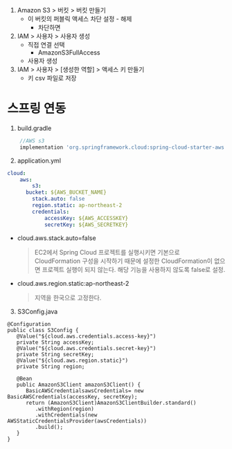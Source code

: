 
1. Amazon S3 > 버킷 > 버킷 만들기
    - 이 버킷의 퍼블릭 액세스 차단 설정 - 해제
        - 차단하면 
2. IAM > 사용자 > 사용자 생성
    - 직접 연결 선택
        - AmazonS3FullAccess 
    - 사용자 생성
3. IAM > 사용자 > [생성한 역할] > 액세스 키 만들기
    - 키 csv 파일로 저장

# 스프링 연동
1. build.gradle
```gradle
    //AWS s3
    implementation 'org.springframework.cloud:spring-cloud-starter-aws'
```

2. application.yml
```yml
cloud:
	aws:
		s3:
      bucket: ${AWS_BUCKET_NAME}
		stack.auto: false
		region.static: ap-northeast-2
		credentials:
			accessKey: ${AWS_ACCESSKEY}
			secretKey: ${AWS_SECRETKEY}
```
- cloud.aws.stack.auto=false
    > EC2에서 Spring Cloud 프로젝트를 실행시키면 기본으로 CloudFormation 구성을 시작하기 때문에 설정한 CloudFormation이 없으면 프로젝트 실행이 되지 않는다. 해당 기능을 사용하지 않도록 false로 설정.

- cloud.aws.region.static:ap-northeast-2
    > 지역을 한국으로 고정한다.

3. S3Config.java
```
@Configuration
public class S3Config {
   @Value("${cloud.aws.credentials.access-key}")
   private String accessKey;
   @Value("${cloud.aws.credentials.secret-key}")
   private String secretKey;
   @Value("${cloud.aws.region.static}")
   private String region;

   @Bean
   public AmazonS3Client amazonS3Client() {
      BasicAWSCredentialsawsCredentials= new BasicAWSCredentials(accessKey, secretKey);
      return (AmazonS3Client)AmazonS3ClientBuilder.standard()
         .withRegion(region)
         .withCredentials(new AWSStaticCredentialsProvider(awsCredentials))
         .build();
   }
}
```